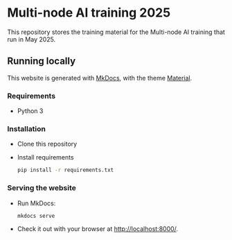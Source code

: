 # Multi-node AI training 2025

This repository stores the training material for the Multi-node AI training that run in May 2025.


## Running locally

This website is generated with [MkDocs](https://www.mkdocs.org/), with the theme [Material](https://squidfunk.github.io/mkdocs-material/).

### Requirements

- Python 3

### Installation

- Clone this repository
- Install requirements


    ```bash
    pip install -r requirements.txt
    ```

### Serving the website

- Run MkDocs:

    ```bash
    mkdocs serve
    ```

- Check it out with your browser at [http://localhost:8000/](http://localhost:8000/).

